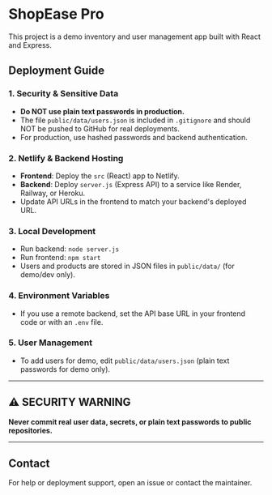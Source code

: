# ShopEase Pro

This project is a demo inventory and user management app built with React and Express.

## Deployment Guide

### 1. Security & Sensitive Data
- **Do NOT use plain text passwords in production.**
- The file `public/data/users.json` is included in `.gitignore` and should NOT be pushed to GitHub for real deployments.
- For production, use hashed passwords and backend authentication.

### 2. Netlify & Backend Hosting
- **Frontend**: Deploy the `src` (React) app to Netlify.
- **Backend**: Deploy `server.js` (Express API) to a service like Render, Railway, or Heroku.
- Update API URLs in the frontend to match your backend's deployed URL.

### 3. Local Development
- Run backend: `node server.js`
- Run frontend: `npm start`
- Users and products are stored in JSON files in `public/data/` (for demo/dev only).

### 4. Environment Variables
- If you use a remote backend, set the API base URL in your frontend code or with an `.env` file.

### 5. User Management
- To add users for demo, edit `public/data/users.json` (plain text passwords for demo only).

---

## ⚠️ SECURITY WARNING
**Never commit real user data, secrets, or plain text passwords to public repositories.**

---

## Contact
For help or deployment support, open an issue or contact the maintainer.
